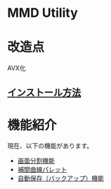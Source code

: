 # MMD Utility
# 改造点
AVX化
## [インストール方法](https://github.com/oigami/MMDUtility/wiki/how_to_install)


# 機能紹介
現在、以下の機能があります。

- [画面分割機能](https://github.com/oigami/MMDUtility/wiki#view_split)
- [補間曲線パレット](https://github.com/oigami/MMDUtility/wiki#ic_pallete)
- [自動保存（バックアップ）機能](https://github.com/oigami/MMDUtility/wiki#auto_save)